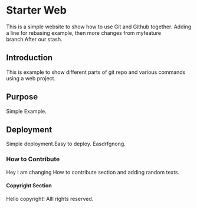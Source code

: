 # Starter Web

This is a simple website to show how to use Git and Github together.
Adding a line for rebasing example, then more changes from myfeature branch.After our stash.

## Introduction

This is example to show different parts of git repo and various commands using a web project.

## Purpose

Simple Example.

## Deployment 

Simple deployment.Easy to deploy. Easdrfgnong.

### How to Contribute

Hey I am changing How to contribute section and adding random texts.

#### Copyright Section

Hello copyright! Alll rights reserved.

